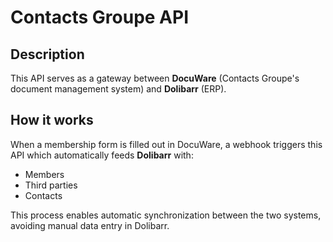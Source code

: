 # Contacts Groupe API

## Description

This API serves as a gateway between **DocuWare** (Contacts Groupe's document management system) and **Dolibarr** (ERP).

## How it works

When a membership form is filled out in DocuWare, a webhook triggers this API which automatically feeds **Dolibarr** with:
- Members
- Third parties
- Contacts

This process enables automatic synchronization between the two systems, avoiding manual data entry in Dolibarr.


